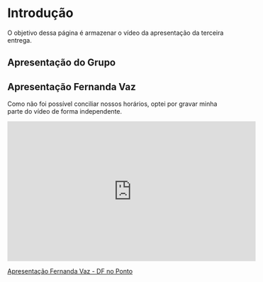 # Introdução
O objetivo dessa página é armazenar o vídeo da apresentação da terceira entrega.

## Apresentação do Grupo

## Apresentação Fernanda Vaz

Como não foi possível conciliar nossos horários, optei por gravar minha parte do vídeo de forma independente.

<iframe width="560" height="315" src="https://www.youtube.com/embed/fJszbgyvLwA" title="Apresentação Fernanda Vaz - DF no Ponto" frameborder="0" allow="accelerometer; autoplay; clipboard-write; encrypted-media; gyroscope; picture-in-picture" allowfullscreen></iframe>

[Apresentação Fernanda Vaz - DF no Ponto](https://youtu.be/fJszbgyvLwA)
